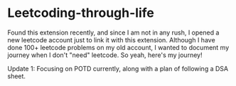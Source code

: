 # Leetcoding-through-life

Found this extension recently, and since I am not in any rush, I opened a new leetcode account just to link it with this extension. Although I have done 100+ leetcode problems on my old account, I wanted to document my journey when I don't "need" leetcode. So yeah, here's my journey! 

Update 1: Focusing on POTD currently, along with a plan of following a DSA sheet.
